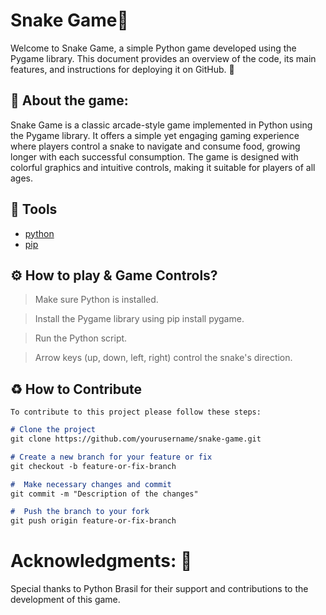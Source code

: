 <h1>Snake Game🐍</h1>
Welcome to Snake Game, a simple Python game developed using the Pygame library. This document provides an overview of the code, its main features, and instructions for deploying it on GitHub. 🤖

## 📜 About the game:
<p>Snake Game is a classic arcade-style game implemented in Python using the Pygame library. It offers a simple yet engaging gaming experience where players control a snake to navigate and consume food, growing longer with each successful consumption. The game is designed with colorful graphics and intuitive controls, making it suitable for players of all ages.</p>

## 🔨 Tools
- [python](https://www.python.org/)
- [pip](https://pypi.org/project/pip/)

##  ⚙️ How to play & Game Controls?
> Make sure Python is installed.

> Install the Pygame library using pip install pygame.

> Run the Python script.

> Arrow keys (up, down, left, right) control the snake's direction.

## ♻️ How to Contribute
`To contribute to this project please follow these steps:`

````markdown
# Clone the project
git clone https://github.com/yourusername/snake-game.git
````

````markdown
# Create a new branch for your feature or fix
git checkout -b feature-or-fix-branch
````

````markdown
#  Make necessary changes and commit
git commit -m "Description of the changes"
````

````markdown
#  Push the branch to your fork
git push origin feature-or-fix-branch
````

<h1>Acknowledgments: 💖</h1>
<p>Special thanks to Python Brasil for their support and contributions to the development of this game.</p>